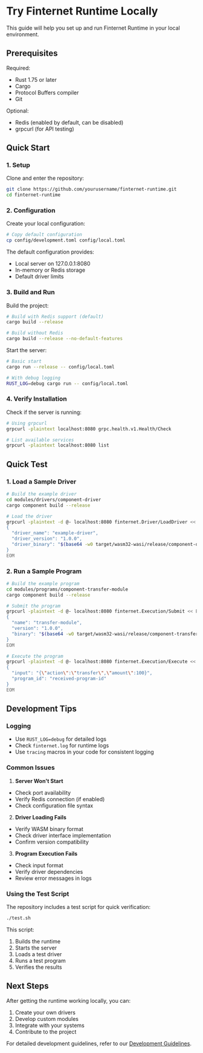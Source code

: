 # Try Finternet Runtime Locally

This guide will help you set up and run Finternet Runtime in your local environment.

## Prerequisites

Required:
- Rust 1.75 or later
- Cargo
- Protocol Buffers compiler
- Git

Optional:
- Redis (enabled by default, can be disabled)
- grpcurl (for API testing)

## Quick Start

### 1. Setup

Clone and enter the repository:
```bash
git clone https://github.com/yourusername/finternet-runtime.git
cd finternet-runtime
```

### 2. Configuration

Create your local configuration:
```bash
# Copy default configuration
cp config/development.toml config/local.toml
```

The default configuration provides:
- Local server on 127.0.0.1:8080
- In-memory or Redis storage
- Default driver limits

### 3. Build and Run

Build the project:
```bash
# Build with Redis support (default)
cargo build --release

# Build without Redis
cargo build --release --no-default-features
```

Start the server:
```bash
# Basic start
cargo run --release -- config/local.toml

# With debug logging
RUST_LOG=debug cargo run -- config/local.toml
```

### 4. Verify Installation

Check if the server is running:
```bash
# Using grpcurl
grpcurl -plaintext localhost:8080 grpc.health.v1.Health/Check

# List available services
grpcurl -plaintext localhost:8080 list
```

## Quick Test

### 1. Load a Sample Driver

```bash
# Build the example driver
cd modules/drivers/component-driver
cargo component build --release

# Load the driver
grpcurl -plaintext -d @- localhost:8080 finternet.Driver/LoadDriver << EOM
{
  "driver_name": "example-driver",
  "driver_version": "1.0.0",
  "driver_binary": "$(base64 -w0 target/wasm32-wasi/release/component-driver.wasm)"
}
EOM
```

### 2. Run a Sample Program

```bash
# Build the example program
cd modules/programs/component-transfer-module
cargo component build --release

# Submit the program
grpcurl -plaintext -d @- localhost:8080 finternet.Execution/Submit << EOM
{
  "name": "transfer-module",
  "version": "1.0.0",
  "binary": "$(base64 -w0 target/wasm32-wasi/release/component-transfer-module.wasm)"
}
EOM

# Execute the program
grpcurl -plaintext -d @- localhost:8080 finternet.Execution/Execute << EOM
{
  "input": "{\"action\":\"transfer\",\"amount\":100}",
  "program_id": "received-program-id"
}
EOM
```

## Development Tips

### Logging
- Use `RUST_LOG=debug` for detailed logs
- Check `finternet.log` for runtime logs
- Use `tracing` macros in your code for consistent logging

### Common Issues

1. **Server Won't Start**
- Check port availability
- Verify Redis connection (if enabled)
- Check configuration file syntax

2. **Driver Loading Fails**
- Verify WASM binary format
- Check driver interface implementation
- Confirm version compatibility

3. **Program Execution Fails**
- Check input format
- Verify driver dependencies
- Review error messages in logs

### Using the Test Script

The repository includes a test script for quick verification:
```bash
./test.sh
```

This script:
1. Builds the runtime
2. Starts the server
3. Loads a test driver
4. Runs a test program
5. Verifies the results

## Next Steps

After getting the runtime working locally, you can:
1. Create your own drivers
2. Develop custom modules
3. Integrate with your systems
4. Contribute to the project

For detailed development guidelines, refer to our [Development Guidelines](./development-guidelines.md).

